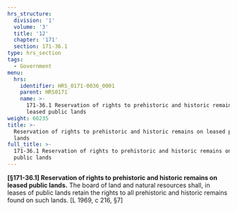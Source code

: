 ```yaml
---
hrs_structure:
  division: '1'
  volume: '3'
  title: '12'
  chapter: '171'
  section: 171-36.1
type: hrs_section
tags:
  - Government
menu:
  hrs:
    identifier: HRS_0171-0036_0001
    parent: HRS0171
    name: >-
      171-36.1 Reservation of rights to prehistoric and historic remains on
      leased public lands
weight: 66235
title: >-
  Reservation of rights to prehistoric and historic remains on leased public
  lands
full_title: >-
  171-36.1 Reservation of rights to prehistoric and historic remains on leased
  public lands
---
```

**[§171-36.1] Reservation of rights to prehistoric and historic remains on leased public lands.** The board of land and natural resources shall, in leases of public lands retain the rights to all prehistoric and historic remains found on such lands. [L 1969, c 216, §7]